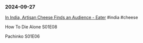 ### 2024-09-27
[In India, Artisan Cheese Finds an Audience - Eater](https://www.eater.com/24214551/indian-artisan-cheese-next-generation-eleftheria-kase?s=09) #india #cheese

How To Die Alone S01E08

Pachinko S01E06